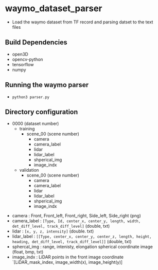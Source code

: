 # waymo_dataset_parser
* Load the waymo dataset from TF record and parsing datset to the text files

## Build Dependencies
* open3D
* opencv-python
* tensorflow
* numpy

## Running the waymo parser 
* `python3 parser.py`

## Directory configuration
- 0000 (dataset number)
    - training
        - scene_00 (scene number)
            - camera
            - camera_label
            - lidar
            - lidar_label
            - shperical_img
            - image_indx
    - validation
        - scene_00 (scene number)
            - camera
            - camera_label
            - lidar
            - lidar_label
            - shperical_img
            - image_indx

* camera : Front, Front_left, Front_right, Side_left, Side_right (png)
* camera_label : `[Type, Id, center_x, center_y, length, width, det_diff_level, track_diff_level]` (double, txt)
* lidar : `[x, y, z, intensity]` (double. txt)
* lidar_label : `[[Type, center_x, center_y, center_z, length, height, heading, det_diff_level, track_diff_level]]` (double, txt)
* sphercal_img : range, intenisty, elongation spherical coordinate image (float, bmp, txt)
* image_indx : LiDAR points in the front image coordinate `[LiDAR_mask_index, image_width(x), image_height(y)]